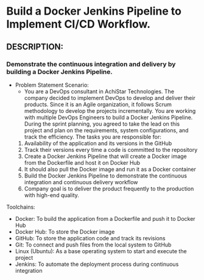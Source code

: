# Build a Docker Jenkins Pipeline to Implement CI/CD Workflow.
## DESCRIPTION:
### Demonstrate the continuous integration and delivery by building a Docker Jenkins Pipeline.
- Problem Statement Scenario: 
  - You are a DevOps consultant in AchiStar Technologies. The company decided to implement DevOps to develop and deliver their products. Since it is an Agile organization, it follows Scrum methodology to develop the projects incrementally. You are working with multiple DevOps Engineers to build a Docker Jenkins Pipeline. During the sprint planning, you agreed to take the lead on this project and plan on the requirements, system configurations, and track the efficiency. The tasks you are responsible for: 
  1. Availability of the application and its versions in the GitHub
  2.  Track their versions every time a code is committed to the repository
  3. Create a Docker Jenkins Pipeline that will create a Docker image from the Dockerfile and host it on Docker Hub
  4. It should also pull the Docker image and run it as a Docker container
  5. Build the Docker Jenkins Pipeline to demonstrate the continuous integration and continuous delivery workflow
  6. Company goal is to deliver the product frequently to the production with high-end quality.

Toolchains:
- Docker: To build the application from a Dockerfile and push it to Docker Hub
- Docker Hub: To store the Docker image
- GitHub: To store the application code and track its revisions
- Git: To connect and push files from the local system to GitHub
- Linux (Ubuntu): As a base operating system to start and execute the project
- Jenkins: To automate the deployment process during continuous integration
